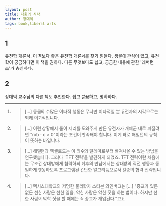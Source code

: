 ```yaml
---
layout: post
title: 다윈의 식탁
author: 장대익
tags: book,liberal arts
---
```


## 1
유전학 개론서. 이 책보다 좋은 유전학 개론서를 찾기 힘들다. 생물에 관심이 있고, 유전학이 궁금하다면 이 책을 권하다. 다른 무엇보다도 쉽고, 궁금한 내용에 관한 '레퍼런스'가 충실하다.
## 2
장대익 교수님의 다른 책도 추천한다. 쉽고 깔끔하고, 명확하다.

----

1. > [...] 동물의 수많은 이타적 행동은 무늬만 이타적일 뿐 유전자의 시각으로는 되레 이기적입니다.

2. > [...] 이런 상황에서 톰이 제리를 도와주게 만든 유전자가 개체군 내로 퍼질려면 "rxb - c > 0"이라는 조건이 만족돼야 합니다. 이게 바로 해밀턴의 규칙이 뜻하는 바입니다.

3. > [...] 해밀턴과 엑셀로드는 이 죄수의 딜레마로부터 빠져나올 수 있는 방법을 연구했습니다. 그러다 'TFT 전략'을 발견하게 되었죠. TFT 전략이란 처음에는 무조건 상대방에게 협력하되 이후의 만남에서는 상대방의 직전 행동과 동일하게 행동하도록 프로그램된 간단한 알고리듬으로서 일종의 협력 전략입니다.

4. > [...] 텍사스대학교의 저명한 물리학자 스티븐 와인버그는 [...] "종교가 있든 없든 선한 사람은 선한 일을, 악한 사람은 악한 짓을 하는 법이다. 하지만 선한 사람이 악학 짓을 할 때에는 꼭 종교가 개입된다."고요

